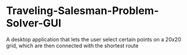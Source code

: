 # Traveling-Salesman-Problem-Solver-GUI
A desktop application that lets the user select certain points on a 20x20 grid, which are then connected with the shortest route
